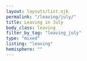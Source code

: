```yaml
---
layout: layouts/list.njk
permalink: "/leaving/july/"
title: Leaving in July
body_class: leaving
filter_by_tag: "leaving_july"
type: "mixed"
listing: "leaving"
hemisphere: ""
---
```

